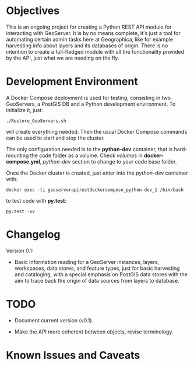Objectives
==========

This is an ongoing project for creating a Python REST API module for interacting with GeoServer. It is by no means complete, it's just a tool for automating certain admin tasks here at Geographica, like for example harvesting info about layers and its databases of origin. There is no intention to create a full-fledged module with all the functionality provided by the API, just what we are needing on the fly.

Development Environment
=======================

A Docker Compose deployment is used for testing, consisting in two GeoServers, a PostGIS DB and a Python development environment. To initialize it, just:

```Shell
./Restore_GeoServers.sh
```

will create everything needed. Then the usual Docker Compose commands can be used to start and stop the cluster.

The only configuration needed is to the __python-dev__ container, that is hard-mounting the code folder as a volume. Check _volumes_ in __docker-compose.yml__, _python-dev_ section to change to your code base folder.

Once the Docker cluster is created, just enter into the _python-dev_ container with:

```Shell
docker exec -ti geoserverapirestdockercompose_python-dev_1 /bin/bash
```

to test code with __py.test__:

```Shell
py.test -vv
```

Changelog
=========

Version 0.1:

- Basic information reading for a GeoServer instances, layers, workspaces, data stores, and feature types, just for basic harvesting and cataloging, with a special emphasis on PostGIS data stores with the aim to trace back the origin of data sources from layers to database.

TODO
====

- Document current version (v0.1).

- Make the API more coherent between objects, revise terminology.

Known Issues and Caveats
========================


